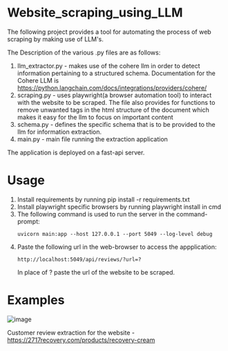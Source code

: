 # Website_scraping_using_LLM

The following project provides a tool for automating the process of web scraping by making use of LLM's.

The Description of the various .py files are as follows:
1. llm_extractor.py - makes use of the cohere llm in order to detect information pertaining to a structured schema.
   Documentation for the Cohere LLM is https://python.langchain.com/docs/integrations/providers/cohere/
2. scraping.py - uses playwright(a browser automation tool) to interact with the website to be scraped. The file also provides for functions to remove unwanted tags in the html structure of the document which makes it easy      for the llm to focus on important content
3. schema.py - defines the specific schema that is to be provided to the llm for information extraction.
4. main.py - main file running the extraction application

The application is deployed on a fast-api server.

# Usage

1. Install requirements by running pip install -r requirements.txt
2. Install playwright specific browsers by running playwright install in cmd
3. The following command is used to run the server in the command-prompt:
    ```
   uvicorn main:app --host 127.0.0.1 --port 5049 --log-level debug
   ```   
4. Paste the following url in the web-browser to access the appplication:
   ```
   http://localhost:5049/api/reviews/?url=?
   ```
   In place of ? paste the url of the website to be scraped.

# Examples
![image](https://github.com/user-attachments/assets/0580ccff-0dbe-4ba8-89a7-3776cf27606c)


Customer review extraction for the website - https://2717recovery.com/products/recovery-cream


 

